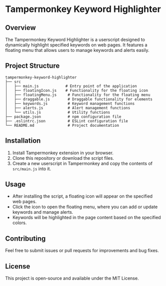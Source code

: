 # Tampermonkey Keyword Highlighter

## Overview
The Tampermonkey Keyword Highlighter is a userscript designed to dynamically highlight specified keywords on web pages. It features a floating menu that allows users to manage keywords and alerts easily.

## Project Structure
```
tampermonkey-keyword-highlighter
├── src
│   ├── main.js            # Entry point of the application
│   ├── floatingIcon.js    # Functionality for the floating icon
│   ├── floatingMenu.js     # Functionality for the floating menu
│   ├── draggable.js        # Draggable functionality for elements
│   ├── keywords.js         # Keyword management functions
│   ├── alerts.js           # Alert management functions
│   └── utils.js            # Utility functions
├── package.json            # npm configuration file
├── .eslintrc.json          # ESLint configuration file
└── README.md               # Project documentation
```

## Installation
1. Install Tampermonkey extension in your browser.
2. Clone this repository or download the script files.
3. Create a new userscript in Tampermonkey and copy the contents of `src/main.js` into it.

## Usage
- After installing the script, a floating icon will appear on the specified web pages.
- Click the icon to open the floating menu, where you can add or update keywords and manage alerts.
- Keywords will be highlighted in the page content based on the specified colors.

## Contributing
Feel free to submit issues or pull requests for improvements and bug fixes.

## License
This project is open-source and available under the MIT License.